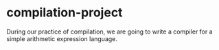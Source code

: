 # compilation-project
During our practice of compilation, we are going to write a compiler for a simple arithmetic expression language.
